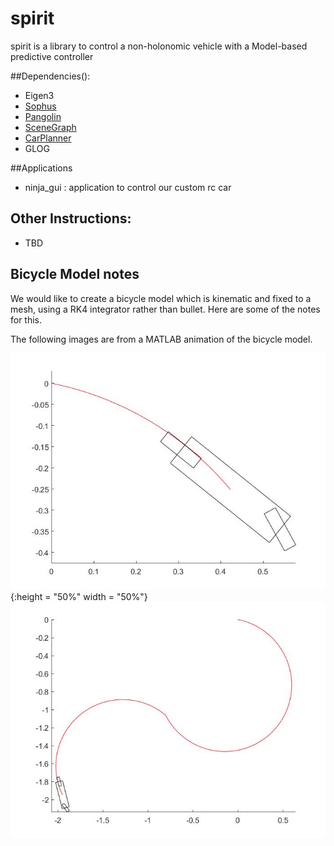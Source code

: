 # spirit
spirit is a library to control a non-holonomic vehicle with a Model-based predictive controller

##Dependencies():
- Eigen3
- [Sophus](https://github.com/arpg/Sophus)
- [Pangolin](https://github.com/arpg/Pangolin)
- [SceneGraph](https://github.com/arpg/SceneGraph)
- [CarPlanner](https://github.com/arpg/CarPlanner)
- GLOG

##Applications
- ninja_gui : application to control our custom rc  car

## Other Instructions:
- TBD

## Bicycle Model notes
We would like to create a bicycle model which is kinematic and fixed to
a mesh, using a RK4 integrator rather than bullet. Here are some of the
notes for this.

The following images are from a MATLAB animation of the bicycle model. 

![](bikeSimMATLAB/bike1.jpg){:height = "50%" width = "50%"}
![](bikeSimMATLAB/bike2.jpg)
